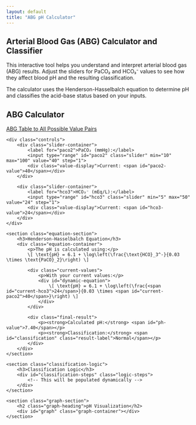 ```yaml
---
layout: default
title: "ABG pH Calculator"
---
```


<article class="intro">
    <h1>Arterial Blood Gas (ABG) Calculator and Classifier</h1>
    <p>This interactive tool helps you understand and interpret arterial blood gas (ABG) results. Adjust the sliders for PaCO₂ and HCO₃⁻ values to see how they affect blood pH and the resulting classification.</p>
    <p>The calculator uses the Henderson-Hasselbalch equation to determine pH and classifies the acid-base status based on your inputs.</p>
</article>

<section class="calculator-section">
    <h2>ABG Calculator</h2>
    <p><a href="abg_table.html">ABG Table to All Possible Value Pairs</a></p>

    <div class="controls">
        <div class="slider-container">
            <label for="paco2">PaCO₂ (mmHg):</label>
            <input type="range" id="paco2" class="slider" min="10" max="100" value="40" step="1">
            <div class="value-display">Current: <span id="paco2-value">40</span></div>
        </div>
        
        <div class="slider-container">
            <label for="hco3">HCO₃⁻ (mEq/L):</label>
            <input type="range" id="hco3" class="slider" min="5" max="50" value="24" step="1">
            <div class="value-display">Current: <span id="hco3-value">24</span></div>
        </div>
    </div>

    <section class="equation-section">
        <h3>Henderson-Hasselbalch Equation</h3>
        <div class="equation-container">
            <p>The pH is calculated using:</p>
            \[ \text{pH} = 6.1 + \log\left(\frac{\text{HCO}_3^-}{0.03 \times \text{PaCO}_2}\right) \]
            
            <div class="current-values">
                <p>With your current values:</p>
                <div id="dynamic-equation">
                    \[ \text{pH} = 6.1 + \log\left(\frac{<span id="current-hco3">24</span>}{0.03 \times <span id="current-paco2">40</span>}\right) \]
                </div>
            </div>
            
            <div class="final-result">
                <p><strong>Calculated pH:</strong> <span id="ph-value">7.40</span></p>
                <p><strong>Classification:</strong> <span id="classification" class="result-label">Normal</span></p>
            </div>
        </div>
    </section>

    <section class="classification-logic">
        <h3>Classification Logic</h3>
        <div id="classification-steps" class="logic-steps">
            <!-- This will be populated dynamically -->
        </div>
    </section>

    <section class="graph-section">
        <h2 class="graph-heading">pH Visualization</h2>
        <div id="graph" class="graph-container"></div>
    </section>
</section>

<link rel="stylesheet" href="_css/graph-components.css">
<script src="https://cdn.plot.ly/plotly-latest.min.js"></script>
<script src="https://polyfill.io/v3/polyfill.min.js?features=es6"></script>
<script id="MathJax-script" async src="https://cdn.jsdelivr.net/npm/mathjax@3/es5/tex-mml-chtml.js"></script>
<script src="abg-simulator.js"></script>
<script src="js/abg-background.js"></script>

<script>
document.addEventListener('DOMContentLoaded', function() {
    const paco2Slider = document.getElementById('paco2');
    const hco3Slider = document.getElementById('hco3');
    
    function updateEquation() {
        document.getElementById('current-paco2').textContent = paco2Slider.value;
        document.getElementById('current-hco3').textContent = hco3Slider.value;
    }
    
    paco2Slider.addEventListener('input', updateEquation);
    hco3Slider.addEventListener('input', updateEquation);
});
</script>
